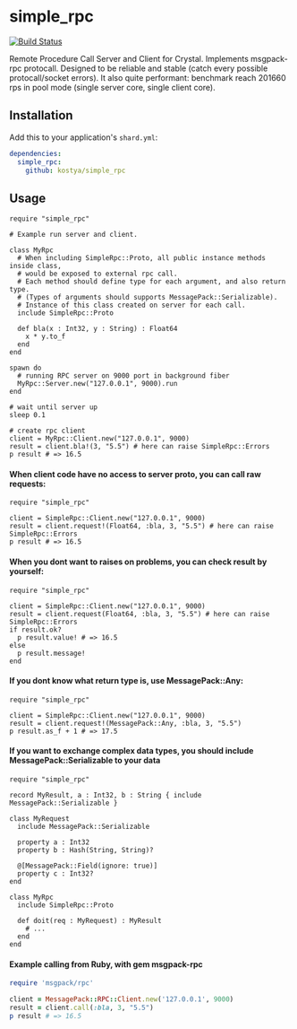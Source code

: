 # simple_rpc

[![Build Status](https://travis-ci.org/kostya/simple_rpc.svg?branch=master)](http://travis-ci.org/kostya/simple_rpc)

Remote Procedure Call Server and Client for Crystal. Implements msgpack-rpc protocall. Designed to be reliable and stable (catch every possible protocall/socket errors). It also quite performant: benchmark reach 201660 rps in pool mode (single server core, single client core).

## Installation

Add this to your application's `shard.yml`:

```yaml
dependencies:
  simple_rpc:
    github: kostya/simple_rpc
```

## Usage

```crystal
require "simple_rpc"

# Example run server and client.

class MyRpc
  # When including SimpleRpc::Proto, all public instance methods inside class,
  # would be exposed to external rpc call.
  # Each method should define type for each argument, and also return type.
  # (Types of arguments should supports MessagePack::Serializable).
  # Instance of this class created on server for each call.
  include SimpleRpc::Proto

  def bla(x : Int32, y : String) : Float64
    x * y.to_f
  end
end

spawn do
  # running RPC server on 9000 port in background fiber
  MyRpc::Server.new("127.0.0.1", 9000).run
end

# wait until server up
sleep 0.1

# create rpc client
client = MyRpc::Client.new("127.0.0.1", 9000)
result = client.bla!(3, "5.5") # here can raise SimpleRpc::Errors
p result # => 16.5
```

#### When client code have no access to server proto, you can call raw requests:
```crystal
require "simple_rpc"

client = SimpleRpc::Client.new("127.0.0.1", 9000)
result = client.request!(Float64, :bla, 3, "5.5") # here can raise SimpleRpc::Errors
p result # => 16.5
```

#### When you dont want to raises on problems, you can check result by yourself:
```crystal
require "simple_rpc"

client = SimpleRpc::Client.new("127.0.0.1", 9000)
result = client.request(Float64, :bla, 3, "5.5") # here can raise SimpleRpc::Errors
if result.ok?
  p result.value! # => 16.5
else
  p result.message!
end
```

#### If you dont know what return type is, use MessagePack::Any:
```crystal
require "simple_rpc"

client = SimpleRpc::Client.new("127.0.0.1", 9000)
result = client.request!(MessagePack::Any, :bla, 3, "5.5")
p result.as_f + 1 # => 17.5
```

#### If you want to exchange complex data types, you should include MessagePack::Serializable to your data
```crystal
require "simple_rpc"

record MyResult, a : Int32, b : String { include MessagePack::Serializable }

class MyRequest
  include MessagePack::Serializable

  property a : Int32
  property b : Hash(String, String)?

  @[MessagePack::Field(ignore: true)]
  property c : Int32?
end

class MyRpc 
  include SimpleRpc::Proto

  def doit(req : MyRequest) : MyResult
    # ...
  end
end
```

#### Example calling from Ruby, with gem msgpack-rpc
```ruby
require 'msgpack/rpc'

client = MessagePack::RPC::Client.new('127.0.0.1', 9000)
result = client.call(:bla, 3, "5.5")
p result # => 16.5
```
